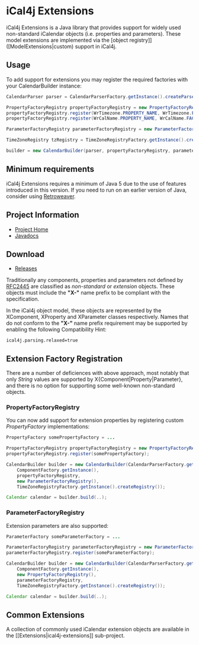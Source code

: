 # iCal4j Extensions

iCal4j Extensions is a Java library that provides support for widely used non-standard iCalendar objects (i.e. properties and parameters). These model extensions are implemented via the [object registry]]([ModelExtensions|custom) support in iCal4j.

## Usage

To add support for extensions you may register the required factories with your CalendarBuilder instance:

```java
CalendarParser parser = CalendarParserFactory.getInstance().createParser();

PropertyFactoryRegistry propertyFactoryRegistry = new PropertyFactoryRegistry();
propertyFactoryRegistry.register(WrTimezone.PROPERTY_NAME, WrTimezone.FACTORY);
propertyFactoryRegistry.register(WrCalName.PROPERTY_NAME, WrCalName.FACTORY);

ParameterFactoryRegistry parameterFactoryRegistry = new ParameterFactoryRegistry();

TimeZoneRegistry tzRegistry = TimeZoneRegistryFactory.getInstance().createRegistry();

builder = new CalendarBuilder(parser, propertyFactoryRegistry, parameterFactoryRegistry, tzRegistry);
```

## Minimum requirements

iCal4j Extensions requires a minimum of Java 5 due to the use of features introduced in this version. If you need to run on an earlier version of Java, consider using [Retroweaver](http://retroweaver.sourceforge.net).

## Project Information

* [Project Home](http://github.com/ical4j/ical4j-extensions/)
* [Javadocs](http://ical4j.github.io/docs/ical4j-extensions/api/)

## Download

* [Releases](https://bintray.com/ical4j/maven/ical4j-extensions)

Traditionally any components, properties and parameters not defined by [RFC2445](http://www.ietf.org/rfc/rfc2445.txt) are classified as <em>non-standard</em> or <em>extension</em> objects. These objects must include the <strong>"X-"</strong> name prefix to be compliant with the specification.

In the iCal4j object model, these objects are represented by the XComponent, XProperty and XParameter classes respectively. Names that do not conform to the <strong>"X-"</strong> name prefix requirement may be supported by enabling the following Compatibility Hint:

```properties
ical4j.parsing.relaxed=true
```

##  Extension Factory Registration 

There are a number of deficiences with above approach, most notably that only <em>String</em> values are supported by X{Component|Property|Parameter}, and there is no option for supporting some well-known non-standard objects.

###  PropertyFactoryRegistry 

You can now add support for extension properties by registering custom <em>PropertyFactory</em> implementations:

```java
PropertyFactory somePropertyFactory = ...

PropertyFactoryRegistry propertyFactoryRegistry = new PropertyFactoryRegistry();
propertyFactoryRegistry.register(somePropertyFactory);

CalendarBuilder builder = new CalendarBuilder(CalendarParserFactory.getInstance().createParser(),
    ComponentFactory.getInstance(),
    propertyFactoryRegistry,
    new ParameterFactoryRegistry(),
    TimeZoneRegistryFactory.getInstance().createRegistry());

Calendar calendar = builder.build(..);
```

###  ParameterFactoryRegistry 

Extension parameters are also supported:

```java
ParameterFactory someParameterFactory = ...

ParameterFactoryRegistry parameterFactoryRegistry = new ParameterFactoryRegistry();
parameterFactoryRegistry.register(someParameterFactory);

CalendarBuilder builder = new CalendarBuilder(CalendarParserFactory.getInstance().createParser(),
    ComponentFactory.getInstance(),
    new PropertyFactoryRegistry(),
    parameterFactoryRegistry,
    TimeZoneRegistryFactory.getInstance().createRegistry());

Calendar calendar = builder.build(..);
```

##  Common Extensions 

A collection of commonly used iCalendar extension objects are available in the [[Extensions|ical4j-extensions]] sub-project.
